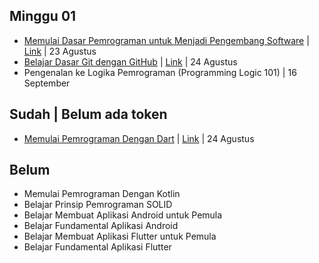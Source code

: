 ## Minggu 01

- [Memulai Dasar Pemrograman untuk Menjadi Pengembang Software](./docs/01-01.pdf) | [Link](https://www.dicoding.com/certificates/07Z65W702XQR) | 23 Agustus
- [Belajar Dasar Git dengan GitHub](./docs/01-02.pdf) | [Link](https://www.dicoding.com/certificates/ERZR4WDGMZYV) | 24 Agustus
- Pengenalan ke Logika Pemrograman (Programming Logic 101) | 16 September

## Sudah | Belum ada token
- [Memulai Pemrograman Dengan Dart](./docs/dart.pdf) | [Link](https://www.dicoding.com/certificates/KEXL38N5RPG2) | 24 Agustus

## Belum
- Memulai Pemrograman Dengan Kotlin
- Belajar Prinsip Pemrograman SOLID
- Belajar Membuat Aplikasi Android untuk Pemula
- Belajar Fundamental Aplikasi Android
- Belajar Membuat Aplikasi Flutter untuk Pemula
- Belajar Fundamental Aplikasi Flutter
